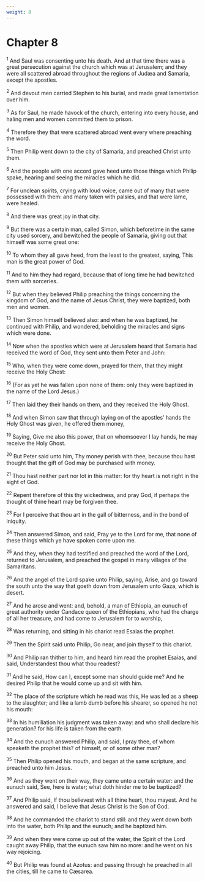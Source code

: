 ```yaml
---
weight: 8
---
```


# Chapter 8

<sup>1</sup> And Saul was consenting unto his death. And at that time there was a great persecution against the church which was at Jerusalem; and they were all scattered abroad throughout the regions of Judæa and Samaria, except the apostles. 

<sup>2</sup> And devout men carried Stephen to his burial, and made great lamentation over him. 

<sup>3</sup> As for Saul, he made havock of the church, entering into every house, and haling men and women committed them to prison. 

<sup>4</sup> Therefore they that were scattered abroad went every where preaching the word. 

<sup>5</sup> Then Philip went down to the city of Samaria, and preached Christ unto them. 

<sup>6</sup> And the people with one accord gave heed unto those things which Philip spake, hearing and seeing the miracles which he did. 

<sup>7</sup> For unclean spirits, crying with loud voice, came out of many that were possessed with them: and many taken with palsies, and that were lame, were healed. 

<sup>8</sup> And there was great joy in that city. 

<sup>9</sup> But there was a certain man, called Simon, which beforetime in the same city used sorcery, and bewitched the people of Samaria, giving out that himself was some great one: 

<sup>10</sup> To whom they all gave heed, from the least to the greatest, saying, This man is the great power of God. 

<sup>11</sup> And to him they had regard, because that of long time he had bewitched them with sorceries. 

<sup>12</sup> But when they believed Philip preaching the things concerning the kingdom of God, and the name of Jesus Christ, they were baptized, both men and women. 

<sup>13</sup> Then Simon himself believed also: and when he was baptized, he continued with Philip, and wondered, beholding the miracles and signs which were done. 

<sup>14</sup> Now when the apostles which were at Jerusalem heard that Samaria had received the word of God, they sent unto them Peter and John: 

<sup>15</sup> Who, when they were come down, prayed for them, that they might receive the Holy Ghost: 

<sup>16</sup> (For as yet he was fallen upon none of them: only they were baptized in the name of the Lord Jesus.) 

<sup>17</sup> Then laid they their hands on them, and they received the Holy Ghost. 

<sup>18</sup> And when Simon saw that through laying on of the apostles’ hands the Holy Ghost was given, he offered them money, 

<sup>19</sup> Saying, Give me also this power, that on whomsoever I lay hands, he may receive the Holy Ghost. 

<sup>20</sup> But Peter said unto him, Thy money perish with thee, because thou hast thought that the gift of God may be purchased with money. 

<sup>21</sup> Thou hast neither part nor lot in this matter: for thy heart is not right in the sight of God. 

<sup>22</sup> Repent therefore of this thy wickedness, and pray God, if perhaps the thought of thine heart may be forgiven thee. 

<sup>23</sup> For I perceive that thou art in the gall of bitterness, and in the bond of iniquity. 

<sup>24</sup> Then answered Simon, and said, Pray ye to the Lord for me, that none of these things which ye have spoken come upon me. 

<sup>25</sup> And they, when they had testified and preached the word of the Lord, returned to Jerusalem, and preached the gospel in many villages of the Samaritans. 

<sup>26</sup> And the angel of the Lord spake unto Philip, saying, Arise, and go toward the south unto the way that goeth down from Jerusalem unto Gaza, which is desert. 

<sup>27</sup> And he arose and went: and, behold, a man of Ethiopia, an eunuch of great authority under Candace queen of the Ethiopians, who had the charge of all her treasure, and had come to Jerusalem for to worship, 

<sup>28</sup> Was returning, and sitting in his chariot read Esaias the prophet. 

<sup>29</sup> Then the Spirit said unto Philip, Go near, and join thyself to this chariot. 

<sup>30</sup> And Philip ran thither to him, and heard him read the prophet Esaias, and said, Understandest thou what thou readest? 

<sup>31</sup> And he said, How can I, except some man should guide me? And he desired Philip that he would come up and sit with him. 

<sup>32</sup> The place of the scripture which he read was this, He was led as a sheep to the slaughter; and like a lamb dumb before his shearer, so opened he not his mouth: 

<sup>33</sup> In his humiliation his judgment was taken away: and who shall declare his generation? for his life is taken from the earth. 

<sup>34</sup> And the eunuch answered Philip, and said, I pray thee, of whom speaketh the prophet this? of himself, or of some other man? 

<sup>35</sup> Then Philip opened his mouth, and began at the same scripture, and preached unto him Jesus. 

<sup>36</sup> And as they went on their way, they came unto a certain water: and the eunuch said, See, here is water; what doth hinder me to be baptized? 

<sup>37</sup> And Philip said, If thou believest with all thine heart, thou mayest. And he answered and said, I believe that Jesus Christ is the Son of God. 

<sup>38</sup> And he commanded the chariot to stand still: and they went down both into the water, both Philip and the eunuch; and he baptized him. 

<sup>39</sup> And when they were come up out of the water, the Spirit of the Lord caught away Philip, that the eunuch saw him no more: and he went on his way rejoicing. 

<sup>40</sup> But Philip was found at Azotus: and passing through he preached in all the cities, till he came to Cæsarea. 


